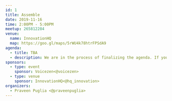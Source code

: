 ```yaml
---
id: 1
title: Assemble
date: 2019-11-16
time: 2:00PM - 5:00PM
meetup: 265812284
venue:
  name: InnovationHQ
  map: https://goo.gl/maps/5rWU4k78htrFPSdA9
agenda:
  - title: TBA
  - description: We are in the process of finalizing the agenda. If you are interested in speaking, <a href='https://bit.ly/vue-hyd-cfp' target='_blank'>submit a proposal.</a>
sponsors:
  - type: event
    sponsor: Voicezen<@voicezen>
  - type: venue
    sponsor: InnovationHQ<@hq_innovation>
organizers:
  - Praveen Puglia <@praveenpuglia>
---
```


<EventPage />
